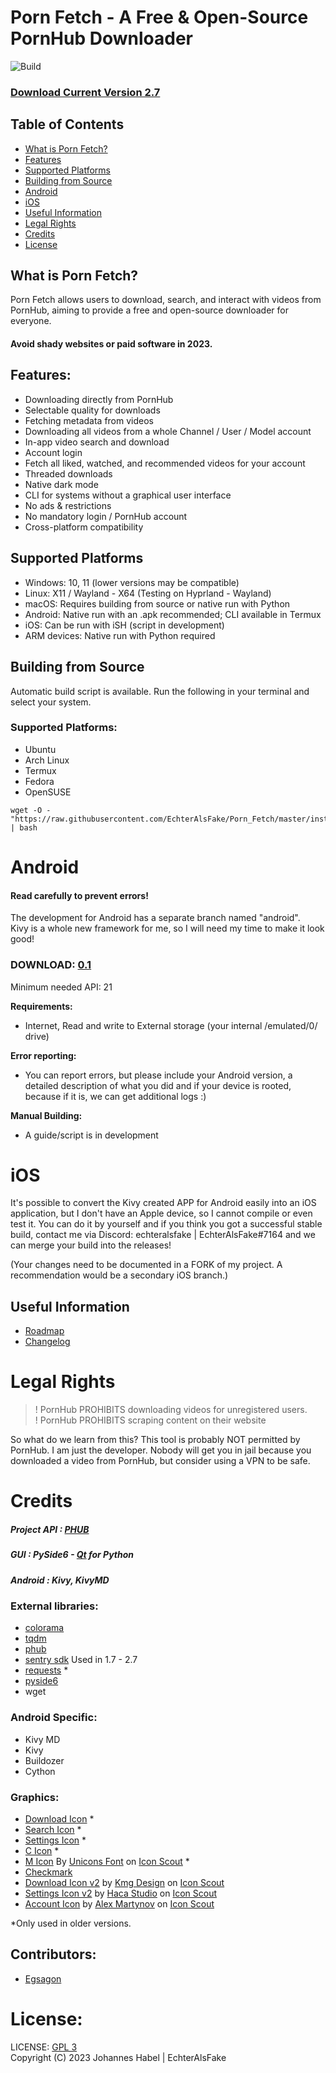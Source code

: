 # Porn Fetch - A Free & Open-Source PornHub Downloader 

![Build](https://github.com/EchterAlsFake/Porn_Fetch/actions/workflows/python-app.yml/badge.svg)
### [Download Current Version 2.7](https://github.com/EchterAlsFake/Porn_Fetch/releases)
## Table of Contents

- [What is Porn Fetch?](#what-is-porn-fetch)
- [Features](#features)
- [Supported Platforms](#supported-platforms)
- [Building from Source](#building-from-source)
- [Android](#android)
- [iOS](#ios)
- [Useful Information](#useful-information)
- [Legal Rights](#legal-rights)
- [Credits](#credits)
- [License](#license)

## What is Porn Fetch?

Porn Fetch allows users to download, search, and interact with videos from PornHub, aiming to provide a free and open-source downloader for everyone. 

#### Avoid shady websites or paid software in 2023.

## Features:

- Downloading directly from PornHub
- Selectable quality for downloads
- Fetching metadata from videos
- Downloading all videos from a whole Channel / User / Model account
- In-app video search and download
- Account login
- Fetch all liked, watched, and recommended videos for your account
- Threaded downloads
- Native dark mode
- CLI for systems without a graphical user interface
- No ads & restrictions
- No mandatory login / PornHub account
- Cross-platform compatibility


## Supported Platforms

- Windows: 10, 11 (lower versions may be compatible)
- Linux: X11 / Wayland - X64 (Testing on Hyprland - Wayland)
- macOS: Requires building from source or native run with Python
- Android: Native run with an .apk recommended; CLI available in Termux
- iOS: Can be run with iSH (script in development)
- ARM devices: Native run with Python required

## Building from Source

Automatic build script is available. Run the following in your terminal and select your system.

### Supported Platforms:

- Ubuntu
- Arch Linux
- Termux
- Fedora
- OpenSUSE

```
wget -O - "https://raw.githubusercontent.com/EchterAlsFake/Porn_Fetch/master/install.sh" | bash
```
# Android

#### Read carefully to prevent errors!

The development for Android has a separate branch named "android".
<br>Kivy is a whole new framework for me, so I will need my time to make it look good!

### DOWNLOAD: [0.1](https://github.com/EchterAlsFake/Porn_Fetch/releases)

Minimum needed API: 21

**Requirements:**
- Internet, Read and write to External storage (your internal /emulated/0/ drive)

**Error reporting:**
- You can report errors, but please include your Android version, a detailed description of what you did and if your device is rooted, because if it is, we can get additional logs :)

**Manual Building:**
- A guide/script is in development

# iOS

It's possible to convert the Kivy created APP for Android easily into an iOS application, but I don't have an Apple device, so I cannot compile or even test it. You can do it by yourself and if you think you got a successful stable build, contact me via Discord: echteralsfake | EchterAlsFake#7164 and we can merge your build into the releases!

(Your changes need to be documented in a FORK of my project. A recommendation would be a secondary iOS branch.)

## Useful Information
- [Roadmap](https://github.com/EchterAlsFake/Porn_Fetch/blob/master/README/ROADMAP.md)
- [Changelog](https://github.com/EchterAlsFake/Porn_Fetch/blob/master/README/CHANGELOG.md)

# Legal Rights

> ! PornHub PROHIBITS downloading videos for unregistered users. <br>
> ! PornHub PROHIBITS scraping content on their website

So what do we learn from this? This tool is probably NOT permitted by PornHub.
I am just the developer. Nobody will get you in jail because you downloaded a video from PornHub, but consider using a VPN to be safe.

# Credits

##### Project API : [PHUB](https://github.com/Egsagon/PHUB)
##### GUI : PySide6 - [Qt](https://qt.io) for Python
##### Android : Kivy, KivyMD
### External libraries:
- [colorama](https://github.com/tartley/colorama)
- [tqdm](https://github.com/tqdm/tqdm)
- [phub](https://github.com/Egsagon/PHUB)
- [sentry sdk](https://github.com/getsentry/sentry-python) Used in 1.7 - 2.7
- [requests](https://github.com/psf/requests) *
- [pyside6](https://wiki.qt.io/Qt_for_Python)
- wget

### Android Specific:
- Kivy MD
- Kivy
- Buildozer
- Cython

### Graphics:
- [Download Icon](https://icons8.com/icon/104149/herunterladen) *
- [Search Icon](https://icons8.com/icon/aROEUCBo74Il/suche) *
- [Settings Icon](https://icons8.com/icon/52146/einstellungen) *
- [C Icon](https://icons8.com/icon/Uehg4gyVyrUo/copyright) * 
- [M Icon](https://iconscout.com/icons/medium) By [Unicons Font](https://iconscout.com/contributors/unicons) on [Icon Scout](https://iconscout.com) *
- [Checkmark](https://www.iconsdb.com/barbie-pink-icons/checkmark-icon.html)
- [Download Icon v2](https://iconscout.com/free-icon/download-1754130) by [Kmg Design](https://iconscout.com/contributors/kmgdesignid) on [Icon Scout](https://iconscout.com)
- [Settings Icon v2](https://iconscout.com/free-icon/settings-2856913) by [Haca Studio](https://iconscout.com/contributors/boosticon) on [Icon Scout](https://iconscout.com)
- [Account Icon](https://iconscout.com/free-icon/account-6495099) by [Alex Martynov](https://iconscout.com/contributors/rengised) on [Icon Scout](https://iconscout.com)

*Only used in older versions.

## Contributors:
- [Egsagon](https://github.com/Egsagon)

# License:
LICENSE: [GPL 3](https://www.gnu.org/licenses/gpl-3.0.en.html)
<br>Copyright (C) 2023 Johannes Habel | EchterAlsFake

